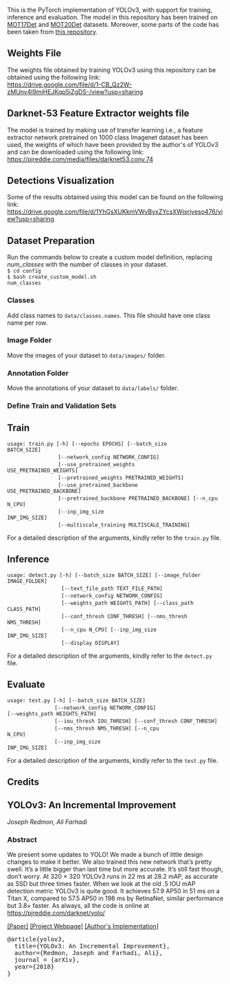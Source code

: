 This is the PyTorch implementation of YOLOv3, with support for training, inference and evaluation. The model in this repository has been trained on <a href = "https://motchallenge.net/data/MOT17Det/">MOT17Det</a> and <a href = "https://motchallenge.net/data/MOT20Det/">MOT20Det</a> datasets. Moreover, some parts of the code has been taken from <a href = "https://github.com/eriklindernoren/PyTorch-YOLOv3">this repository</a>.

## Weights File
The weights file obtained by training YOLOv3 using this repository can be obtained using the following link:<br>
https://drive.google.com/file/d/1-CB_Qz2W-zMUny4l9mjHEJKqp5jZgDS-/view?usp=sharing

## Darknet-53 Feature Extractor weights file
The model is trained by making use of transfer learning i.e., a feature extractor network pretrained on 1000 class Imagenet dataset has been used, the weights of which have been provided by the author's of YOLOv3 and can be downloaded using the following link:<br>
https://pjreddie.com/media/files/darknet53.conv.74

## Detections Visualization
Some of the results obtained using this model can be found on the following link:<br>
https://drive.google.com/file/d/1YhGsXUKkmVWvByxZYcsXWjxrjveso476/view?usp=sharing

## Dataset Preparation
Run the commands below to create a custom model definition, replacing <i>num_classes</i> with the number of classes in your dataset.<br>
<code>$ cd config</code><br>
<code>$ bash create_custom_model.sh num_classes</code><br>
### Classes
Add class names to <code>data/classes.names</code>. This file should have one class name per row.
### Image Folder
Move the images of your dataset to <code>data/images/</code> folder.
### Annotation Folder
Move the annotations of your dataset to <code>data/labels/</code> folder.
### Define Train and Validation Sets

## Train
<code>usage: train.py [-h] [--epochs EPOCHS] [--batch_size BATCH_SIZE]</code><br>
&nbsp; &nbsp; &nbsp; &nbsp; &nbsp; &nbsp; &nbsp; &nbsp; &nbsp; &nbsp; &nbsp; &nbsp; &nbsp; &nbsp; &nbsp; <code>[--network_config NETWORK_CONFIG]</code><br>
&nbsp; &nbsp; &nbsp; &nbsp; &nbsp; &nbsp; &nbsp; &nbsp; &nbsp; &nbsp; &nbsp; &nbsp; &nbsp; &nbsp; &nbsp; <code>[--use_pretrained_weights USE_PRETRAINED_WEIGHTS]</code><br>
&nbsp; &nbsp; &nbsp; &nbsp; &nbsp; &nbsp; &nbsp; &nbsp; &nbsp; &nbsp; &nbsp; &nbsp; &nbsp; &nbsp; &nbsp; <code>[--pretrained_weights PRETRAINED_WEIGHTS]</code><br>
&nbsp; &nbsp; &nbsp; &nbsp; &nbsp; &nbsp; &nbsp; &nbsp; &nbsp; &nbsp; &nbsp; &nbsp; &nbsp; &nbsp; &nbsp; <code>[--use_pretrained_backbone USE_PRETRAINED_BACKBONE]</code><br>
&nbsp; &nbsp; &nbsp; &nbsp; &nbsp; &nbsp; &nbsp; &nbsp; &nbsp; &nbsp; &nbsp; &nbsp; &nbsp; &nbsp; &nbsp; <code>[--pretrained_backbone PRETRAINED_BACKBONE] [--n_cpu N_CPU]</code><br>
&nbsp; &nbsp; &nbsp; &nbsp; &nbsp; &nbsp; &nbsp; &nbsp; &nbsp; &nbsp; &nbsp; &nbsp; &nbsp; &nbsp; &nbsp; <code>[--inp_img_size INP_IMG_SIZE]</code><br>
&nbsp; &nbsp; &nbsp; &nbsp; &nbsp; &nbsp; &nbsp; &nbsp; &nbsp; &nbsp; &nbsp; &nbsp; &nbsp; &nbsp; &nbsp; <code>[--multiscale_training MULTISCALE_TRAINING]</code><br>

For a detailed description of the arguments, kindly refer to the <code>train.py</code> file.

## Inference
<code>usage: detect.py [-h] [--batch_size BATCH_SIZE] [--image_folder IMAGE_FOLDER]</code><br>
&nbsp; &nbsp; &nbsp; &nbsp; &nbsp; &nbsp; &nbsp; &nbsp; &nbsp; &nbsp; &nbsp; &nbsp; &nbsp; &nbsp; &nbsp; &nbsp; <code>[--text_file_path TEXT_FILE_PATH]</code><br>
&nbsp; &nbsp; &nbsp; &nbsp; &nbsp; &nbsp; &nbsp; &nbsp; &nbsp; &nbsp; &nbsp; &nbsp; &nbsp; &nbsp; &nbsp; &nbsp; <code>[--network_config NETWORK_CONFIG]</code><br>
&nbsp; &nbsp; &nbsp; &nbsp; &nbsp; &nbsp; &nbsp; &nbsp; &nbsp; &nbsp; &nbsp; &nbsp; &nbsp; &nbsp; &nbsp; &nbsp; <code>[--weights_path WEIGHTS_PATH] [--class_path CLASS_PATH]</code><br>
&nbsp; &nbsp; &nbsp; &nbsp; &nbsp; &nbsp; &nbsp; &nbsp; &nbsp; &nbsp; &nbsp; &nbsp; &nbsp; &nbsp; &nbsp; &nbsp; <code>[--conf_thresh CONF_THRESH] [--nms_thresh NMS_THRESH]</code><br>
&nbsp; &nbsp; &nbsp; &nbsp; &nbsp; &nbsp; &nbsp; &nbsp; &nbsp; &nbsp; &nbsp; &nbsp; &nbsp; &nbsp; &nbsp; &nbsp; <code>[--n_cpu N_CPU] [--inp_img_size INP_IMG_SIZE]</code><br>
&nbsp; &nbsp; &nbsp; &nbsp; &nbsp; &nbsp; &nbsp; &nbsp; &nbsp; &nbsp; &nbsp; &nbsp; &nbsp; &nbsp; &nbsp; &nbsp; <code>[--display DISPLAY]</code><br>

For a detailed description of the arguments, kindly refer to the <code>detect.py</code> file.

## Evaluate
<code>usage: test.py [-h] [--batch_size BATCH_SIZE]</code><br>
&nbsp; &nbsp; &nbsp; &nbsp; &nbsp; &nbsp; &nbsp; &nbsp; &nbsp; &nbsp; &nbsp; &nbsp; &nbsp; &nbsp; <code>[--network_config NETWORK_CONFIG] [--weights_path WEIGHTS_PATH]</code><br>
&nbsp; &nbsp; &nbsp; &nbsp; &nbsp; &nbsp; &nbsp; &nbsp; &nbsp; &nbsp; &nbsp; &nbsp; &nbsp; &nbsp; <code>[--iou_thresh IOU_THRESH] [--conf_thresh CONF_THRESH]</code><br>
&nbsp; &nbsp; &nbsp; &nbsp; &nbsp; &nbsp; &nbsp; &nbsp; &nbsp; &nbsp; &nbsp; &nbsp; &nbsp; &nbsp; <code>[--nms_thresh NMS_THRESH] [--n_cpu N_CPU]</code><br>
&nbsp; &nbsp; &nbsp; &nbsp; &nbsp; &nbsp; &nbsp; &nbsp; &nbsp; &nbsp; &nbsp; &nbsp; &nbsp; &nbsp; <code>[--inp_img_size INP_IMG_SIZE]</code><br>

For a detailed description of the arguments, kindly refer to the <code>test.py</code> file.

## Credits
## YOLOv3: An Incremental Improvement
<i>Joseph Redmon, Ali Farhadi</i>
### Abstract
We present some updates to YOLO! We made a bunch of little design changes to make it better. We also trained this new network that’s pretty swell. It’s a little bigger than last time but more accurate. It’s still fast though, don’t worry. At 320 × 320 YOLOv3 runs in 22 ms at 28.2 mAP, as accurate as SSD but three times faster. When we look at the old .5 IOU mAP detection metric YOLOv3 is quite good. It achieves 57.9 AP50 in 51 ms on a Titan X, compared to 57.5 AP50 in 198 ms by RetinaNet, similar performance but 3.8× faster. As always, all the code is online at<br>
https://pjreddie.com/darknet/yolo/<br>

<a href = "https://pjreddie.com/media/files/papers/YOLOv3.pdf">[Paper]</a>
<a href = "https://pjreddie.com/darknet/yolo/">[Project Webpage]</a>
<a href = "https://github.com/pjreddie/darknet">[Author's Implementation]</a><br>
<pre>
@article{yolov3,
  title={YOLOv3: An Incremental Improvement},
  author={Redmon, Joseph and Farhadi, Ali},
  journal = {arXiv},
  year={2018}
}
</pre>
